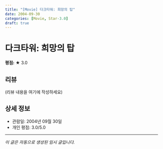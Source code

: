 ```yaml
---
title: "[Movie] 다크타워: 희망의 탑"
date: 2004-09-30
categories: [Movie, Star-3.0]
draft: true
---
```


# 다크타워: 희망의 탑

**평점:** ★ 3.0

## 리뷰

(리뷰 내용을 여기에 작성하세요)

## 상세 정보

- 관람일: 2004년 09월 30일
- 개인 평점: 3.0/5.0

---

*이 글은 자동으로 생성된 임시 글입니다.*
